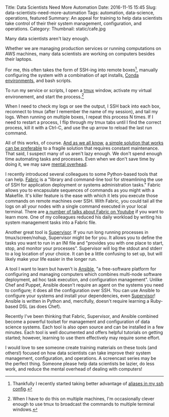 Title: Data Scientists Need More Automation
Date: 2016-11-15 15:45
Slug: data-scientists-need-more-automation
Tags: automation, data-science, operations, featured
Summary: An appeal for training to help data scientists take control of their their system management, configuration, and operations.
Category:
Thumbnail: static/cafe.jpg

Many data scientists aren't lazy enough.

Whether we are managing production services or running computations on AWS machines, many data scientists are working on computers besides their laptops.

For me, this often takes the form of SSH-ing into remote boxes[^ssh], manually configuring the system with a combination of apt installs, [Conda environments](http://conda.pydata.org/docs/using/envs.html "Managing environments &mdash; Conda   documentation"), and bash scripts.

To run my service or scripts, I open a [tmux](https://tmux.github.io/ "tmux") window, activate my virtual environement, and start the process.[^tmux]

When I need to check my logs or see the output, I SSH back into each box, reconnect to tmux (after I remember the name of my session), and tail my logs. When running on multiple boxes, I repeat this process N times. If I need to restart a process, I flip through my tmux tabs until I find the correct process, kill it with a Ctrl-C, and use the up arrow to reload the last run command.

All of this works, of course. [And as we all know](https://xkcd.com/1319/), [a simple solution that works](http://xkcd.com/974/) [can be preferable](https://xkcd.com/1445/) to a fragile solution that requires constant maintenance. That said, I suspect many of us aren't lazy enough. We don't spend enough time automating tasks and processes. Even when we don't save time by doing it, we may save [mental overhead](http://www.johndcook.com/blog/2015/12/22/automate-to-save-mental-energy-not-time/).

I recently introduced several colleagues to some Python-based tools that can help. [Fabric](http://www.fabfile.org/) is a "library and command-line tool for streamlining the use of SSH for application deployment or systems administration tasks." Fabric allows you to encapsulate sequences of commands as you might with a Makefile. It's killer feature is the ease with which it lets you execute those commands on remote machines over SSH. With Fabric, you could tail all the logs on all your nodes with a single command executed in your local terminal. There are [a number of talks about Fabric on Youtube](https://www.youtube.com/results?search_query=python+fabric) if you want to learn more. One of my colleagues reduced his daily workload by writing his system management tasks into a Fabric file.

Another great tool is [Supervisor](http://supervisord.org/). If you run long running processes in tmux/screen/nohup, Supervisor might be for you. It allows you to define the tasks you want to run in an INI file and "provides you with one place to start, stop, and monitor your processes". Supervisor will log the stdout and stderr to a log location of your choice. It can be a little confusing to set up, but will likely make your life easier in the longer run.

A tool I want to learn but haven't is [Ansible](https://www.ansible.com/), "a free-software platform for configuring and managing computers which combines multi-node software deployment, ad hoc task execution, and configuration management". Unlike Chef and Puppet, Ansible doesn't require an agent on the systems you need to configure; it does all the configuration over SSH. You can use Ansible to configure your systems and install your dependencies, even [Supervisor](https://github.com/zenoamaro/ansible-supervisord)! Ansible is written in Python and, mercifully, doesn't require learning a Ruby-based DSL (as does Chef).

Recently I've been thinking that Fabric, Supervisor, and Ansible combined become a powerful toolset for management and configuration of data science systems. Each tool is also open source and can be installed in a few minutes. Each tool is well documented and offers helpful tutorials on getting started; however, learning to use them effectively may require some effort.

I would love to see someone create training materials on these tools (and others!) focused on how data scientists can take improve their system management, configuration, and operations. A screencast series may be the perfect thing. Someone please help data scientists be lazier, do less work, and reduce the mental overhead of dealing with computers!

[^ssh]: Thankfully I recently started taking better advantage of [aliases in my ssh config](http://til.tdhopper.com/notes/faster-ssh-access-to-remote-computers).
[^tmux]: When I have to do this on multiple machines, I'm occasionally clever enough to use tmux to broadcast the commands to multiple terminal windows.